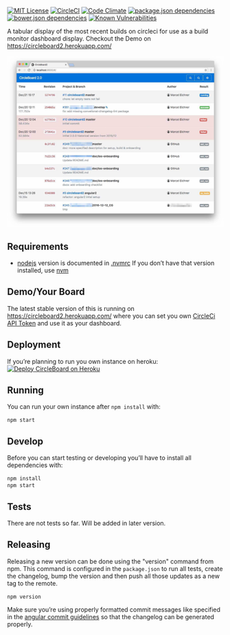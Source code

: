 [![MIT License](https://badges.frapsoft.com/os/mit/mit.svg?v=102)](https://github.com/ellerbrock/open-source-badge/)
[![CircleCI](https://circleci.com/gh/Ephigenia/circleboard2.svg?style=svg)](https://circleci.com/gh/Ephigenia/circleboard2)
[![Code Climate](https://codeclimate.com/repos/586cd56729b35a26b6002382/badges/994061a9c966d2e9b3fe/gpa.svg)](https://codeclimate.com/repos/586cd56729b35a26b6002382/feed)
[![package.json dependencies](https://www.versioneye.com/user/projects/586e22033ab148003228acf4/badge.svg?style=flat-square)](https://www.versioneye.com/user/projects/586e22033ab148003228acf4)
[![bower.json dependencies](https://www.versioneye.com/user/projects/586e22052f149b00509e7278/badge.svg?style=flat-square)](https://www.versioneye.com/user/projects/586e22052f149b00509e7278)
[![Known Vulnerabilities](https://snyk.io/test/github/ephigenia/circleboard2/badge.svg)](https://snyk.io/test/github/ephigenia/circleboard2)

A tabular display of the most recent builds on circleci for use as a build monitor dashboard display. Checkout the Demo on https://circleboard2.herokuapp.com/

![Screenshot of Circleboard in Action from 2016-12-21](https://raw.githubusercontent.com/Ephigenia/circleboard2/master/screenshot.jpg)

## Requirements

- [nodejs](https://nodejs.org/en/) version is documented in [.nvmrc](.nvmrc)
 If you don’t have that version installed, use [nvm](https://github.com/creationix/nvm)

## Demo/Your Board

The latest stable version of this is running on https://circleboard2.herokuapp.com/ where you can set you own [CircleCi API Token](https://circleci.com/account/api) and use it as your dashboard.

## Deployment

If you’re planning to run you own instance on heroku:
[![Deploy CircleBoard on Heroku](https://www.herokucdn.com/deploy/button.svg)](https://heroku.com/deploy)

## Running

You can run your own instance after `npm install` with:

    npm start

## Develop

Before you can start testing or developing you’ll have to install all dependencies with:

    npm install
    npm start

## Tests

There are not tests so far. Will be added in later version.

## Releasing

Releasing a new version can be done using the "version" command from npm. This command is configured in the `package.json` to run all tests, create the changelog, bump the version and then push all those updates as a new tag to the remote.

    npm version

Make sure you’re using properly formatted commit messages like specified in the [angular commit guidelines](https://github.com/angular/angular.js/blob/master/CONTRIBUTING.md) so that the changelog can be generated properly.
